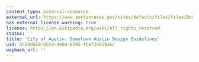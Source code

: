 ```yaml
---
content_type: external-resource
external_url: https://www.austintexas.gov/sites/default/files/files/Boards_and_Commissions/Design_Commission_urban_design_guidelines_for_austin.pdf
has_external_license_warning: true
license: https://en.wikipedia.org/wiki/All_rights_reserved
status: ''
title: 'City of Austin: Downtown Austin Design Guidelines'
uid: 5c24d610-6b5d-4e0a-8595-fbef34958a6c
wayback_url: ''
---
```

